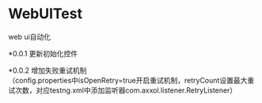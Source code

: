 # WebUITest
web ui自动化

*0.0.1
更新初始化控件

*0.0.2
增加失败重试机制<br/>
（config.properties中isOpenRetry=true开启重试机制，retryCount设置最大重试次数，对应testng.xml中添加监听器com.axxol.listener.RetryListener）

